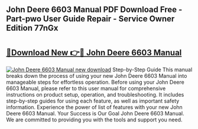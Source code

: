 ## John Deere 6603 Manual PDF Download Free - Part-pwo User Guide Repair - Service Owner Edition 77nGx

# <h2><a href="http://bc97285.oget.top/?id=John+Deere+6603+Manual">🔗Download New 👉🔴 John Deere 6603 Manual</a></h2>

[![John Deere 6603 Manual new download](https://i.imgur.com/5g1atiW.png)](http://bc97285.oget.top/?id=John+Deere+6603+Manual)
Step-by-Step Guide This manual breaks down the process of using your new John Deere 6603 Manual into manageable steps for effortless operation. Before using your John Deere 6603 Manual, please refer to this user manual for comprehensive instructions on product setup, operation, and troubleshooting. It includes step-by-step guides for using each feature, as well as important safety information. Experience the power of list of features with your new John Deere 6603 Manual. Your Success is Our Goal John Deere 6603 Manual. We are committed to providing you with the tools and support you need.
